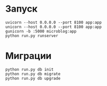 # Запуск

```
uvicorn --host 0.0.0.0 --port 8100 app:app
unicorn --host 0.0.0.0 --port 8100 app:app
gunicorn -b :5000 microblog:app
python run.py runserver
```

# Миграции 

```pyton
python run.py db init
python run.py db migrate
python run.py db upgrade
```

